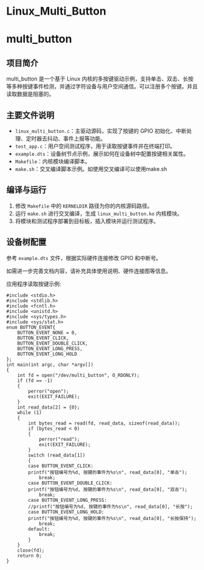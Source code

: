 # Linux_Multi_Button
# multi_button

## 项目简介
multi_button 是一个基于 Linux 内核的多按键驱动示例，支持单击、双击、长按等多种按键事件检测，并通过字符设备与用户空间通信。可以注册多个按键。并且读取数据是阻塞的。

## 主要文件说明
- `linux_multi_button.c`：主驱动源码，实现了按键的 GPIO 初始化、中断处理、定时器去抖动、事件上报等功能。
- `test_app.c`：用户空间测试程序，用于读取按键事件并在终端打印。
- `example.dts`：设备树节点示例，展示如何在设备树中配置按键相关属性。
- `Makefile`：内核模块编译脚本。
- `make.sh`：交叉编译脚本示例。如使用交叉编译可以使用make.sh

## 编译与运行
1. 修改 `Makefile` 中的 `KERNELDIR` 路径为你的内核源码路径。
2. 运行 `make.sh` 进行交叉编译，生成 `linux_multi_button.ko` 内核模块。
3. 将模块和测试程序部署到目标板，插入模块并运行测试程序。

## 设备树配置
参考 `example.dts` 文件，根据实际硬件连接修改 GPIO 和中断号。

如需进一步完善文档内容，请补充具体使用说明、硬件连接图等信息。

应用程序读取按键示例:
```
#include <stdio.h>
#include <stdlib.h>
#include <fcntl.h>
#include <unistd.h>
#include <sys/types.h>
#include <sys/stat.h>
enum BUTTON_EVENT{
    BUTTON_EVENT_NONE = 0,
    BUTTON_EVENT_CLICK,
    BUTTON_EVENT_DOUBLE_CLICK,
    BUTTON_EVENT_LONG_PRESS,
    BUTTON_EVENT_LONG_HOLD
};
int main(int argc, char *argv[])
{
    int fd = open("/dev/multi_button", O_RDONLY);
    if (fd == -1)
    {
        perror("open");
        exit(EXIT_FAILURE);
    }
    int read_data[2] = {0};
    while (1)
    {
        int bytes_read = read(fd, read_data, sizeof(read_data));
        if (bytes_read < 0)
        {
            perror("read");
            exit(EXIT_FAILURE);
        }
        switch (read_data[1])
        {
        case BUTTON_EVENT_CLICK:
        printf("按钮编号为%d, 按键的事件为%s\n", read_data[0], "单击");
            break;
        case BUTTON_EVENT_DOUBLE_CLICK:
        printf("按钮编号为%d, 按键的事件为%s\n", read_data[0], "双击");
            break;
        case BUTTON_EVENT_LONG_PRESS:
        //printf("按钮编号为%d, 按键的事件为%s\n", read_data[0], "长按");
        case BUTTON_EVENT_LONG_HOLD:
        printf("按钮编号为%d, 按键的事件为%s\n", read_data[0], "长按保持");
            break;
        default:
            break;
        }
    }
    close(fd);
    return 0;
}
```
